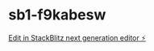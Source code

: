 # sb1-f9kabesw

[Edit in StackBlitz next generation editor ⚡️](https://stackblitz.com/~/github.com/AAGUILARD1/sb1-f9kabesw)